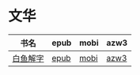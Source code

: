 # 文华

| 书名 | epub | mobi | azw3 |
| --- | --- | --- | --- |
| [白鱼解字](http://ct.dalanmei.com/f/31084289-570256209-930de4) | [epub](http://ct.dalanmei.com/f/31084289-570256209-930de4) | [mobi](http://ct.dalanmei.com/f/31084289-570107381-2823e1) | [azw3](http://ct.dalanmei.com/f/31084289-571412864-079a71) |
